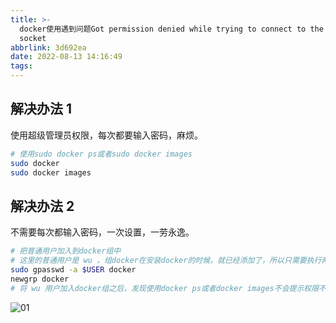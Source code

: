 ```yaml
---
title: >-
  docker使用遇到问题Got permission denied while trying to connect to the Docker daemon
  socket
abbrlink: 3d692ea
date: 2022-08-13 14:16:49
tags:
---
```


## 解决办法 1

使用超级管理员权限，每次都要输入密码，麻烦。

```bash
# 使用sudo docker ps或者sudo docker images
sudo docker
sudo docker images
```

## 解决办法 2

不需要每次都输入密码，一次设置，一劳永逸。

```bash
# 把普通用户加入到docker组中 
# 这里的普通用户是 wu ，组docker在安装docker的时候，就已经添加了，所以只需要执行两个操作即可：
sudo gpasswd -a $USER docker 
newgrp docker
# 将 wu 用户加入docker组之后，发现使用docker ps或者docker images不会提示权限不足了。
```

![01](http://hikki.test.upcdn.net/20220813142244.jpeg)

